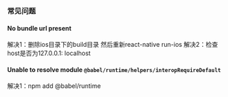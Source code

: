 ### 常见问题

#### No bundle url present

  解决1：删除ios目录下的build目录 然后重新react-native run-ios
  解决2：检查host是否为127.0.0.1: localhost

#### Unable to resolve module `@babel/runtime/helpers/interopRequireDefault`

  解决1：npm add @babel/runtime